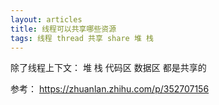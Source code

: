 ```yaml
---
layout: articles
title: 线程可以共享哪些资源
tags: 线程 thread 共享 share 堆 栈
---
```


除了线程上下文：
堆 栈 代码区 数据区 都是共享的

参考：
https://zhuanlan.zhihu.com/p/352707156